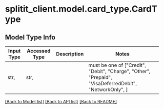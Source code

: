 # splitit_client.model.card_type.CardType

## Model Type Info
Input Type | Accessed Type | Description | Notes
------------ | ------------- | ------------- | -------------
str,  | str,  |  | must be one of ["Credit", "Debit", "Charge", "Other", "Prepaid", "VisaDeferredDebit", "NetworkOnly", ] 

[[Back to Model list]](../../README.md#documentation-for-models) [[Back to API list]](../../README.md#documentation-for-api-endpoints) [[Back to README]](../../README.md)

